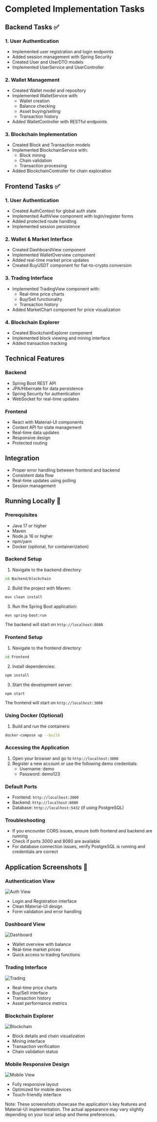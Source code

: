 # Completed Implementation Tasks

## Backend Tasks ✅

### 1. User Authentication
- Implemented user registration and login endpoints
- Added session management with Spring Security
- Created User and UserDTO models
- Implemented UserService and UserController

### 2. Wallet Management
- Created Wallet model and repository
- Implemented WalletService with:
  - Wallet creation
  - Balance checking
  - Asset buying/selling
  - Transaction history
- Added WalletController with RESTful endpoints

### 3. Blockchain Implementation
- Created Block and Transaction models
- Implemented BlockchainService with:
  - Block mining
  - Chain validation
  - Transaction processing
- Added BlockchainController for chain exploration

## Frontend Tasks ✅

### 1. User Authentication
- Created AuthContext for global auth state
- Implemented AuthView component with login/register forms
- Added protected route handling
- Implemented session persistence

### 2. Wallet & Market Interface
- Created DashboardView component
- Implemented WalletOverview component
- Added real-time market price updates
- Created BuyUSDT component for fiat-to-crypto conversion

### 3. Trading Interface
- Implemented TradingView component with:
  - Real-time price charts
  - Buy/Sell functionality
  - Transaction history
- Added MarketChart component for price visualization

### 4. Blockchain Explorer
- Created BlockchainExplorer component
- Implemented block viewing and mining interface
- Added transaction tracking

## Technical Features

### Backend
- Spring Boot REST API
- JPA/Hibernate for data persistence
- Spring Security for authentication
- WebSocket for real-time updates

### Frontend
- React with Material-UI components
- Context API for state management
- Real-time data updates
- Responsive design
- Protected routing

## Integration
- Proper error handling between frontend and backend
- Consistent data flow
- Real-time updates using polling
- Session management

## Running Locally 🚀

### Prerequisites
- Java 17 or higher
- Maven
- Node.js 16 or higher
- npm/yarn
- Docker (optional, for containerization)

### Backend Setup
1. Navigate to the backend directory:
```bash
cd Backend/blockchain
```

2. Build the project with Maven:
```bash
mvn clean install
```

3. Run the Spring Boot application:
```bash
mvn spring-boot:run
```
The backend will start on `http://localhost:8080`

### Frontend Setup
1. Navigate to the frontend directory:
```bash
cd Frontend
```

2. Install dependencies:
```bash
npm install
```

3. Start the development server:
```bash
npm start
```
The frontend will start on `http://localhost:3000`

### Using Docker (Optional)
1. Build and run the containers:
```bash
docker-compose up --build
```

### Accessing the Application
1. Open your browser and go to `http://localhost:3000`
2. Register a new account or use the following demo credentials:
   - Username: demo
   - Password: demo123

### Default Ports
- Frontend: `http://localhost:3000`
- Backend: `http://localhost:8080`
- Database: `http://localhost:5432` (if using PostgreSQL)

### Troubleshooting
- If you encounter CORS issues, ensure both frontend and backend are running
- Check if ports 3000 and 8080 are available
- For database connection issues, verify PostgreSQL is running and credentials are correct

## Application Screenshots 📸

### Authentication View
![Auth View](./screenshots/auth-view.png)
- Login and Registration interface
- Clean Material-UI design
- Form validation and error handling

### Dashboard View
![Dashboard](./screenshots/dashboard.png)
- Wallet overview with balance
- Real-time market prices
- Quick access to trading functions

### Trading Interface
![Trading](./screenshots/trading-view.png)
- Real-time price charts
- Buy/Sell interface
- Transaction history
- Asset performance metrics

### Blockchain Explorer
![Blockchain](./screenshots/blockchain-view.png)
- Block details and chain visualization
- Mining interface
- Transaction verification
- Chain validation status

### Mobile Responsive Design
![Mobile View](./screenshots/mobile-view.png)
- Fully responsive layout
- Optimized for mobile devices
- Touch-friendly interface

Note: These screenshots showcase the application's key features and Material-UI implementation. The actual appearance may vary slightly depending on your local setup and theme preferences. 
